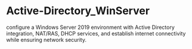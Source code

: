 # Active-Directory_WinServer
 configure a Windows Server 2019 environment with Active Directory integration, NAT/RAS, DHCP services, and establish internet connectivity while ensuring network security. 
